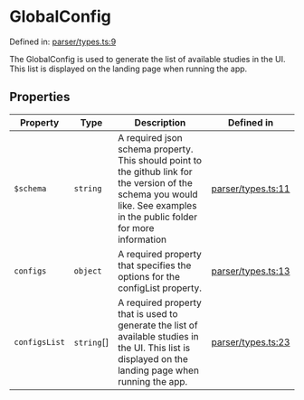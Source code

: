 # GlobalConfig

Defined in: [parser/types.ts:9](https://github.com/revisit-studies/study/blob/91e343153031618f8f5789851e5b25c288bf8f4a/src/parser/types.ts#L9)

The GlobalConfig is used to generate the list of available studies in the UI.
This list is displayed on the landing page when running the app.

## Properties

| Property | Type | Description | Defined in |
| ------ | ------ | ------ | ------ |
| <a id="$schema"></a> `$schema` | `string` | A required json schema property. This should point to the github link for the version of the schema you would like. See examples in the public folder for more information | [parser/types.ts:11](https://github.com/revisit-studies/study/blob/91e343153031618f8f5789851e5b25c288bf8f4a/src/parser/types.ts#L11) |
| <a id="configs"></a> `configs` | `object` | A required property that specifies the options for the configList property. | [parser/types.ts:13](https://github.com/revisit-studies/study/blob/91e343153031618f8f5789851e5b25c288bf8f4a/src/parser/types.ts#L13) |
| <a id="configslist"></a> `configsList` | `string`[] | A required property that is used to generate the list of available studies in the UI. This list is displayed on the landing page when running the app. | [parser/types.ts:23](https://github.com/revisit-studies/study/blob/91e343153031618f8f5789851e5b25c288bf8f4a/src/parser/types.ts#L23) |
